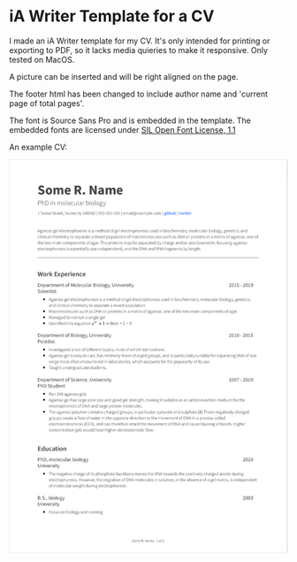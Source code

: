 # iA Writer Template for a CV

I made an iA Writer template for my CV. It's only intended for printing or exporting to PDF, so it lacks media quieries to make it responsive. Only tested on MacOS. 

A picture can be inserted and will be right aligned on the page.

The footer html has been changed to include author name and 'current page of total pages'. 

The font is Source Sans Pro and is embedded in the template. The embedded fonts are licensed under [SIL Open Font License, 1.1](https://scripts.sil.org/cms/scripts/page.php?site_id=nrsi&id=OFL)

An example CV: 

![](/example.png)

